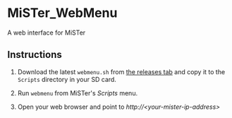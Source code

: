 # MiSTer_WebMenu

A web interface for MiSTer

## Instructions

1. Download the latest `webmenu.sh` from [the releases tab](https://github.com/nilp0inter/MiSTer_WebMenu/releases/latest) and copy it to the `Scripts` directory in your SD card.

2. Run `webmenu` from MiSTer's *Scripts* menu.

3. Open your web browser and point to *http://\<your-mister-ip-address\>*

